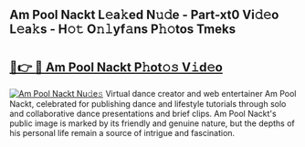## Am Pool Nackt L𝚎a𝚔ed N𝚞𝚍e - Part-xt0 Vi𝚍𝚎o L𝚎a𝚔s - H𝚘𝚝 O𝚗𝚕yf𝚊ns P𝚑𝚘tos Tmeks

# <h2><a href="http://kf2rl98.oniu.top/?m=Am+Pool+Nackt">🔗👉 🔴 Am Pool Nackt P𝚑ot𝚘𝚜 V𝚒d𝚎o</a></h2>

[![Am Pool Nackt Nu𝚍e𝚜](https://i.imgur.com/0qMVB7G.gif)](http://kf2rl98.oniu.top/?m=Am+Pool+Nackt)
Virtual dance creator and web entertainer Am Pool Nackt, celebrated for publishing dance and lifestyle tutorials through solo and collaborative dance presentations and brief clips. Am Pool Nackt's public image is marked by its friendly and genuine nature, but the depths of his personal life remain a source of intrigue and fascination.  

